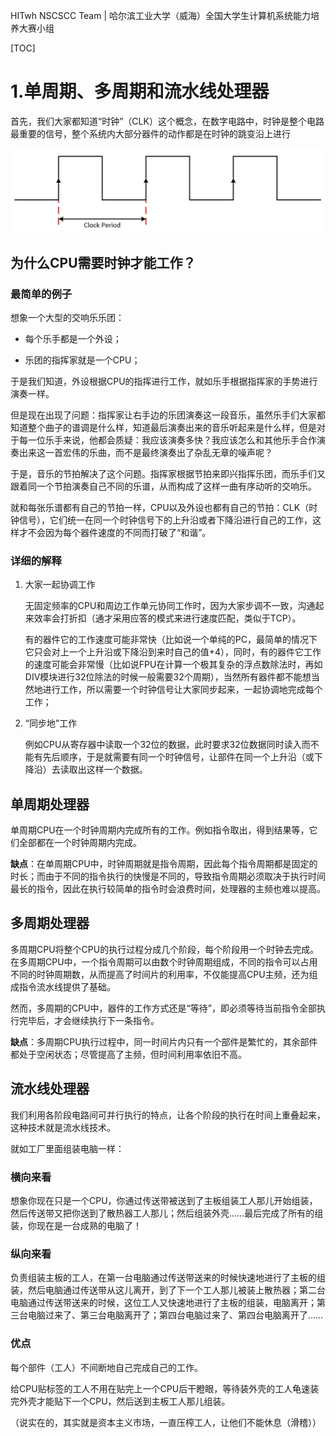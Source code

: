 HITwh NSCSCC Team | 哈尔滨工业大学（威海）全国大学生计算机系统能力培养大赛小组

[TOC]

# 1.单周期、多周期和流水线处理器

首先，我们大家都知道“时钟”（CLK）这个概念，在数字电路中，时钟是整个电路最重要的信号，整个系统内大部分器件的动作都是在时钟的跳变沿上进行

![clk](./pic/1/1.jpg)

## 为什么CPU需要时钟才能工作？

### 最简单的例子

想象一个大型的交响乐乐团：

- 每个乐手都是一个外设；

- 乐团的指挥家就是一个CPU；

于是我们知道，外设根据CPU的指挥进行工作，就如乐手根据指挥家的手势进行演奏一样。

但是现在出现了问题：指挥家让右手边的乐团演奏这一段音乐，虽然乐手们大家都知道整个曲子的谱调是什么样，知道最后演奏出来的音乐听起来是什么样，但是对于每一位乐手来说，他都会质疑：我应该演奏多快？我应该怎么和其他乐手合作演奏出来这一首宏伟的乐曲，而不是最终演奏出了杂乱无章的噪声呢？

于是，音乐的节拍解决了这个问题。指挥家根据节拍来即兴指挥乐团，而乐手们又跟着同一个节拍演奏自己不同的乐谱，从而构成了这样一曲有序动听的交响乐。

就和每张乐谱都有自己的节拍一样，CPU以及外设也都有自己的节拍：CLK（时钟信号），它们统一在同一个时钟信号下的上升沿或者下降沿进行自己的工作，这样才不会因为每个器件速度的不同而打破了“和谐”。

### 详细的解释

1. 大家一起协调工作

   无固定频率的CPU和周边工作单元协同工作时，因为大家步调不一致，沟通起来效率会打折扣（通才采用应答的模式来进行速度匹配，类似于TCP）。

   有的器件它的工作速度可能非常快（比如说一个单纯的PC，最简单的情况下它只会对上一个上升沿或下降沿到来时自己的值+4），同时，有的器件它工作的速度可能会非常慢（比如说FPU在计算一个极其复杂的浮点数除法时，再如DIV模块进行32位除法的时候一般需要32个周期），当然所有器件都不能想当然地进行工作，所以需要一个时钟信号让大家同步起来，一起协调地完成每个工作；

2. “同步地”工作

   例如CPU从寄存器中读取一个32位的数据，此时要求32位数据同时读入而不能有先后顺序，于是就需要有同一个时钟信号，让部件在同一个上升沿（或下降沿）去读取出这样一个数据。

## 单周期处理器

单周期CPU在一个时钟周期内完成所有的工作。例如指令取出，得到结果等，它们全部都在一个时钟周期内完成。

**缺点**：在单周期CPU中，时钟周期就是指令周期，因此每个指令周期都是固定的时长；而由于不同的指令执行的快慢是不同的，导致指令周期必须取决于执行时间最长的指令，因此在执行较简单的指令时会浪费时间，处理器的主频也难以提高。

## 多周期处理器

多周期CPU将整个CPU的执行过程分成几个阶段，每个阶段用一个时钟去完成。在多周期CPU中，一个指令周期可以由数个时钟周期组成，不同的指令可以占用不同的时钟周期数，从而提高了时间片的利用率，不仅能提高CPU主频，还为组成指令流水线提供了基础。

然而，多周期的CPU中，器件的工作方式还是“等待”，即必须等待当前指令全部执行完毕后，才会继续执行下一条指令。

**缺点**：多周期CPU执行过程中，同一时间片内只有一个部件是繁忙的，其余部件都处于空闲状态；尽管提高了主频，但时间利用率依旧不高。

## 流水线处理器

我们利用各阶段电路间可并行执行的特点，让各个阶段的执行在时间上重叠起来，这种技术就是流水线技术。

就如工厂里面组装电脑一样：

### 横向来看

想象你现在只是一个CPU，你通过传送带被送到了主板组装工人那儿开始组装，然后传送带又把你送到了散热器工人那儿；然后组装外壳……最后完成了所有的组装，你现在是一台成熟的电脑了！

### 纵向来看

负责组装主板的工人，在第一台电脑通过传送带送来的时候快速地进行了主板的组装，然后电脑通过传送带从这儿离开，到了下一个工人那儿被装上散热器；第二台电脑通过传送带送来的时候，这位工人又快速地进行了主板的组装，电脑离开；第三台电脑过来了、第三台电脑离开了；第四台电脑过来了、第四台电脑离开了……

### 优点

每个部件（工人）不间断地自己完成自己的工作。

给CPU贴标签的工人不用在贴完上一个CPU后干瞪眼，等待装外壳的工人龟速装完外壳才能贴下一个CPU，然后送到主板工人那儿组装。

（说实在的，其实就是资本主义市场，一直压榨工人，让他们不能休息（滑稽））